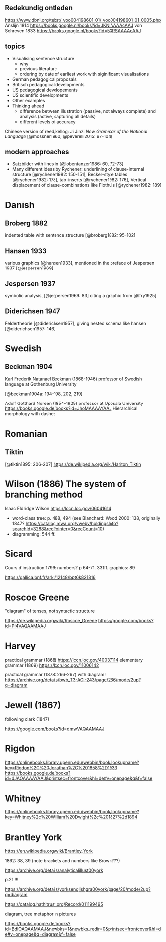 ## Redekundig ontleden

https://www.dbnl.org/tekst/_voo004198601_01/_voo004198601_01_0005.php
Anslijn 1814 https://books.google.nl/books?id=JKNlAAAAcAAJ
von Schreven 1833 https://books.google.nl/books?id=53RSAAAAcAAJ

## topics

- Visualising sentence structure
  - why
  - previous literature
  - ordering by date of earliest work with siginificant visualisations
- German pedagogical proposals
- Britisch pedagogical developments
- US pedagogical developements
- US scientific developments
- Other examples
- Thinking ahead
  - difference between illustration (passive, not always complete) and analysis (active, capturing all details)
  - different levels of accuracy

Chinese version of reed/kellog: Ji Jinzi *New Grammar of the National Language* [@mossner1960; @peverelli2015: 97-104]

## modern approaches

- Satzbilder with lines in [@lobentanzer1986: 60, 72-73]
- Many different ideas by Rychener: underlining of clause-internal structure [@rychener1982: 150-151], Becker-style tables [@rychener1982: 178], tab-inserts [@rychener1982: 176], Vertical displacement of clause-combinations like Flothuis [@rychener1982: 189]

# Danish

## Broberg 1882

indented table with sentence structure [@broberg1882: 95-102]

## Hansen 1933

various graphics [@hansen1933], mentioned in the preface of Jespersen 1937 [@jespersen1969]

## Jespersen 1937

symbolic analysis, [@jespersen1969: 83] citing a graphic from [@fry1925] 

## Diderichsen 1947

Feldertheorie [@diderichsen1957], giving nested schema like hansen [@diderichsen1957: 146]

# Swedish

## Beckman 1904

Karl Frederik Natanael Beckman (1868-1946) professor of Swedish language at Gothenburg University

[@beckman1904a: 194-198, 202, 219]


Adolf Gotthard Noreen (1854-1925) professor at Uppsala University
https://books.google.de/books?id=JhoMAAAAYAAJ Hierarchical morphology with dashes

# Romanian

## Tiktin

[@tiktin1895: 206-207] https://de.wikipedia.org/wiki/Hariton_Tiktin

# Wilson (1886) The system of branching method

Isaac Eldridge Wilson https://lccn.loc.gov/06041614

- word-class tree: p. 488, 494 (see Blanchard: Wood 2000: 138, originally 1847? https://catalog.mwa.org/vwebv/holdingsInfo?searchId=3288&recPointer=0&recCount=10)
- diagramming: 544 ff.

# Sicard

Cours d'instruction 1799: numbers? p 64-71. 331ff.
graphics: 89

https://gallica.bnf.fr/ark:/12148/bpt6k821816

# Roscoe Greene

"diagram" of tenses, not syntactic structure

https://de.wikipedia.org/wiki/Roscoe_Greene
https://google.com/books?id=PI4VAQAAMAAJ

# Harvey

practical grammar (1868) https://lccn.loc.gov/40037114
elementary grammar (1869) https://lccn.loc.gov/11006142

practical grammar (1878: 266-267) with diagram!
https://archive.org/details/bwb_T3-AGI-243/page/266/mode/2up?q=diagram

# Jewell (1867)

following clark (1847)

https://google.com/books?id=dmwVAQAAMAAJ

# Rigdon

https://onlinebooks.library.upenn.edu/webbin/book/lookupname?key=Rigdon%2C%20Jonathan%2C%201858%2D1933
https://books.google.de/books?id=dJAOAAAAYAAJ&printsec=frontcover&hl=de#v=onepage&q&f=false

# Whitney

https://onlinebooks.library.upenn.edu/webbin/book/lookupname?key=Whitney%2c%20William%20Dwight%2c%201827%2d1894

# Brantley York

https://en.wikipedia.org/wiki/Brantley_York

1862: 38, 39 (note brackets and numbers like Brown???)

https://archive.org/details/analyticalillust00york

p.21 !!!

https://archive.org/details/yorksenglishgra00york/page/20/mode/2up?q=diagram

https://catalog.hathitrust.org/Record/011199495

diagram, tree metaphor in pictures

https://books.google.de/books?id=BdIOAQAAMAAJ&newbks=1&newbks_redir=0&printsec=frontcover&hl=de#v=onepage&q=diagram&f=false